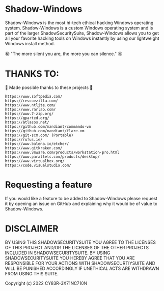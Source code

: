 # Shadow-Windows

Shadow-Windows is the most hi-tech ethical hacking Windows operating system. Shadow-Windows is a custom Windows operating system and is part of the larger ShadowSecuritySuite, Shadow-Windows allows you to get all your favorite hacking tools on Windows instantly by using our lightweight Windows install method.

㊙️ "The more silent you are, the more you can silence." ㊙️

# THANKS TO:

💖 Made possible thanks to these projects 💖

```
https://www.softpedia.com/
https://rescuezilla.com/
https://www.ntlite.com/
https://www.rarlab.com/
https://www.7-zip.org/
https://gparted.org/
https://atlasos.net/
https://github.com/mandiant/commando-vm
https://github.com/mandiant/flare-vm
https://git-scm.com/ (Portable)
https://rufus.ie/
https://www.balena.io/etcher/
https://www.gitkraken.com/
https://www.vmware.com/products/workstation-pro.html
https://www.parallels.com/products/desktop/
https://www.virtualbox.org/
https://code.visualstudio.com/
```
# Requesting a feature

If you would like a feature to be added to Shadow-Windows please request it by opening an issue on GitHub and explaining why it would be of value to Shadow-Windows. 

# DISCLAIMER

BY USING THIS SHADOWSECURITYSUITE YOU AGREE TO THE LICENSES OF THIS PROJECT AND/OR THE LICENSES OF THE OTHER PROJECTS INCLUDED IN SHADOWSECURITYSUITE. BY USING SHADOWSECURITYSUITE YOU HEREBY AGREE THAT YOU ARE RESPONSIBLE FOR YOUR ACTIONS WITH SHADOWSECURTIYSUITE AND WILL BE PUNISHED ACCORDINGLY IF UNETHICAL ACTS ARE WITHDRAWN FROM USING THIS SUITE. 

Copyright (c) 2022 CY83R-3X71NC710N
